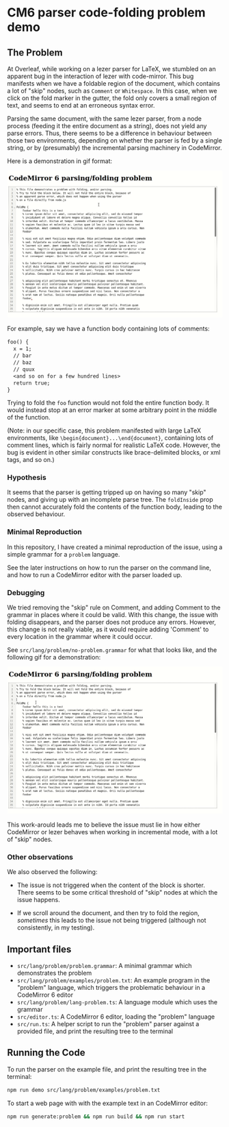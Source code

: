 # CM6 parser code-folding problem demo

## The Problem 

At Overleaf, while working on a lezer parser for LaTeX, we stumbled on an apparent bug in the interaction of lezer with code-mirror. This bug manifests when we have a foldable region of the document, which contains a lot of "skip" nodes, such as `Comment` or `Whitespace`. In this case, when we click on the fold marker in the gutter, the fold only covers a small region of text, and seems to end at an erroneous syntax error. 

Parsing the same document, with the same lezer parser, from a node process (feeding it the entire document as a string), does not yield any parse errors. Thus, there seems to be a difference in behaviour between those two environments, depending on whether the parser is fed by a single string, or by (presumably) the incremental parsing machinery in CodeMirror.

Here is a demonstration in gif format:

![demonstration](./fold-problem-demo.gif)

For example, say we have a function body containing lots of comments:

```
foo() {
  x = 1;
  // bar
  // baz
  // quux
  <and so on for a few hundred lines>
  return true;
}
```

Trying to fold the `foo` function would not fold the entire function body. It would instead stop at an error marker at some arbitrary point in the middle of the function.

(Note: in our specific case, this problem manifested with large LaTeX environments, like `\begin{document}...\end{document}`, containing lots of comment lines, which is fairly normal for realistic LaTeX code. However, the bug is evident in other similar constructs like brace-delimited blocks, or xml tags, and so on.)


### Hypothesis

It seems that the parser is getting tripped up on having so many "skip" nodes, and giving up with an incomplete parse tree. The `foldInside` prop then cannot accurately fold the contents of the function body, leading to the observed behaviour.


### Minimal Reproduction

In this repository, I have created a minimal reproduction of the issue, using a simple grammar for a `problem` language.

See the later instructions on how to run the parser on the command line, and how to run a CodeMirror editor with the parser loaded up.


### Debugging

We tried removing the "skip" rule on Comment, and adding Comment to the grammar in places where it could be valid. With this change, the issue with folding disappears, and the parser does not produce any errors. However, this change is not really viable, as it would require adding 'Comment' to every location in the grammar where it could occur.

See `src/lang/problem/no-problem.grammar` for what that looks like, and the following gif for a demonstration:

![good behaviour](./good-fold.gif)

This work-arould leads me to believe the issue must lie in how either CodeMirror or lezer behaves when working in incremental mode, with a lot of "skip" nodes.


### Other observations

We also observed the following:

- The issue is not triggered when the content of the block is shorter. There seems to be some critical threshold of "skip" nodes at which the issue happens.

- If we scroll around the document, and then try to fold the region, _sometimes_ this leads to the issue not being triggered (although not consistently, in my testing).


## Important files

- `src/lang/problem/problem.grammar`: A minimal grammar which demonstrates the problem
- `src/lang/problem/examples/problem.txt`: An example program in the "problem" language, which triggers the problematic behaviour in a CodeMirror 6 editor
- `src/lang/problem/lang-problem.ts`: A language module which uses the grammar
- `src/editor.ts`: A CodeMirror 6 editor, loading the "problem" language
- `src/run.ts`: A helper script to run the "problem" parser against a provided file, and print the resulting tree to the terminal


## Running the Code 

To run the parser on the example file, and print the resulting tree in the terminal:

``` sh
npm run demo src/lang/problem/examples/problem.txt
```

To start a web page with with the example text in an CodeMirror editor:

``` sh
npm run generate:problem && npm run build && npm run start
```


